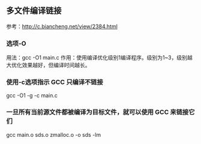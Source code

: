 
## 多文件编译链接
参考：http://c.biancheng.net/view/2384.html

### 选项-O
用法：gcc -O1 main.c
作用：使用编译优化级别1编译程序。级别为1~3，级别越大优化效果越好，但编译时间越长。

### 使用-c选项指示 GCC 只编译不链接
gcc -O1 -g -c main.c

### 一旦所有当前源文件都被编译为目标文件，就可以使用 GCC 来链接它们
gcc main.o sds.o zmalloc.o -o sds -lm